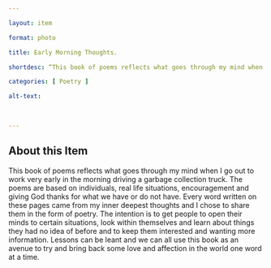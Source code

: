 ```yaml
--- 

layout: item 

format: photo 

title: Early Morning Thoughts.

shortdesc: “This book of poems reflects what goes through my mind when I go out to work very early in the morning driving a garbage collection truck.” 

categories: [ Poetry ] 

alt-text:  

 

--- 
```


## About this Item 

This book of poems reflects what goes through my mind when I go out to work very early in the morning driving a garbage collection truck. The poems are based on individuals, real life situations, encouragement and giving God thanks for what we have or do not have. Every word written on these pages came from my inner deepest thoughts and I chose to share them in the form of poetry. The intention is to get people to open their minds to certain situations, look within themselves and learn about things they had no idea of before and to keep them interested and wanting more information. Lessons can be leant and we can all use this book as an avenue to try and bring back some love and affection in the world one word at a time.
